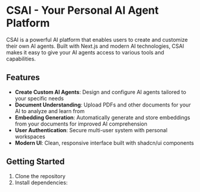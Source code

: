 # CSAI - Your Personal AI Agent Platform

CSAI is a powerful AI platform that enables users to create and customize their own AI agents. Built with Next.js and modern AI technologies, CSAI makes it easy to give your AI agents access to various tools and capabilities.

## Features

- **Create Custom AI Agents**: Design and configure AI agents tailored to your specific needs
- **Document Understanding**: Upload PDFs and other documents for your AI to analyze and learn from
- **Embedding Generation**: Automatically generate and store embeddings from your documents for improved AI comprehension
- **User Authentication**: Secure multi-user system with personal workspaces
- **Modern UI**: Clean, responsive interface built with shadcn/ui components

## Getting Started

1. Clone the repository
2. Install dependencies:
